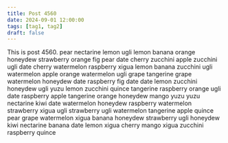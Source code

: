 ```yaml
---
title: Post 4560
date: 2024-09-01 12:00:00
tags: [tag1, tag2]
draft: false
---
```

This is post 4560.
pear
nectarine
lemon
ugli
lemon
banana
orange
honeydew
strawberry
orange
fig
pear
date
cherry
zucchini
apple
zucchini
ugli
date
cherry
watermelon
raspberry
xigua
lemon
banana
zucchini
ugli
watermelon
apple
orange
watermelon
ugli
grape
tangerine
grape
watermelon
honeydew
date
raspberry
fig
date
date
lemon
zucchini
honeydew
ugli
yuzu
lemon
zucchini
quince
tangerine
raspberry
orange
ugli
date
raspberry
apple
tangerine
orange
honeydew
mango
yuzu
yuzu
nectarine
kiwi
date
watermelon
honeydew
raspberry
watermelon
strawberry
xigua
ugli
strawberry
ugli
watermelon
tangerine
apple
quince
pear
grape
watermelon
xigua
banana
honeydew
strawberry
ugli
honeydew
kiwi
nectarine
banana
date
lemon
xigua
cherry
mango
xigua
zucchini
raspberry
quince
